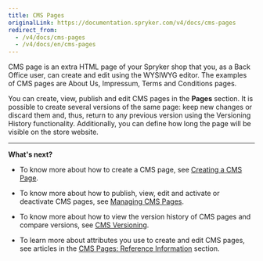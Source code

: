 ```yaml
---
title: CMS Pages
originalLink: https://documentation.spryker.com/v4/docs/cms-pages
redirect_from:
  - /v4/docs/cms-pages
  - /v4/docs/en/cms-pages
---
```


CMS page is an extra HTML page of your Spryker shop that you, as a Back Office user, can create and edit using the WYSIWYG editor. The examples of CMS pages are About Us, Impressum, Terms and Conditions pages. 

You can create, view, publish and edit CMS pages in the **Pages** section. It is possible to create several versions of the same page: keep new changes or discard them and, thus, return to any previous version using the Versioning History functionality. Additionally, you can define how long the page will be visible on the store website.
***
**What's next?**

* To know more about how to create a CMS page, see [Creating a CMS Page](/docs/scos/user/user-guides/202001.0/back-office-user-guide/content-management/pages/creating-a-cms-page.html).

* To know more about how to publish, view, edit and activate or deactivate CMS pages, see [Managing CMS Pages](/docs/scos/user/user-guides/202001.0/back-office-user-guide/content-management/pages/managing-cms-pages.html).

* To know more about how to view the version history of CMS pages and compare versions, see [CMS Versioning](/docs/scos/user/user-guides/202001.0/back-office-user-guide/content-management/pages/cms-pages-versioning.html).

* To learn more about attributes you use to create and edit CMS pages, see articles in the [CMS Pages: Reference Information](/docs/scos/user/user-guides/202001.0/back-office-user-guide/content-management/pages/references/cms-pages-reference-information.html) section.
